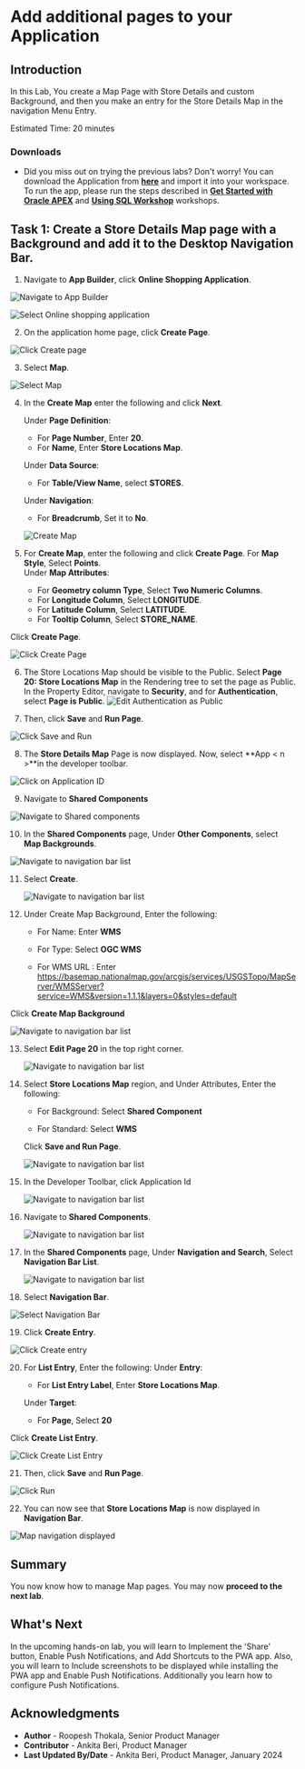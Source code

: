 # Add additional pages to your Application

## Introduction

In this Lab, You create a Map Page with Store Details and custom Background, and then you make an entry for the Store Details Map in the navigation Menu Entry.

Estimated Time: 20 minutes

### Downloads

- Did you miss out on trying the previous labs? Don't worry! You can download the Application from **[here](files/online-shopping-cart-12.sql)** and import it into your workspace. To run the app, please run the steps described in **[Get Started with Oracle APEX](https://apexapps.oracle.com/pls/apex/r/dbpm/livelabs/run-workshop?p210_wid=3509)** and **[Using SQL Workshop](https://apexapps.oracle.com/pls/apex/r/dbpm/livelabs/run-workshop?p210_wid=3524)** workshops.

## Task 1: Create a Store Details Map page with a Background and add it to the Desktop Navigation Bar.

1. Navigate to **App Builder**, click **Online Shopping Application**.

  ![Navigate to App Builder](images/create-map1.png " ")

  ![Select Online shopping application](images/create-map2.png " ")

2. On the application home page, click **Create Page**.

  ![Click Create page](images/create-map3.png " ")

3. Select **Map**.

  ![Select Map](images/create-map4.png " ")

4. In the **Create Map** enter the following and click **Next**.

    Under **Page Definition**:
    - For **Page Number**, Enter **20**.
    - For **Name**, Enter **Store Locations Map**.

    Under **Data Source**:
    - For **Table/View Name**, select **STORES**.

    Under **Navigation**:
    - For **Breadcrumb**, Set it to **No**.

    ![Create Map](images/create-map5.png " ")

5. For **Create Map**, enter the following and click **Create Page**. For **Map Style**, Select **Points**.  
  Under **Map Attributes**:
    - For **Geometry column Type**, Select **Two Numeric Columns**.
    - For **Longitude Column**, Select **LONGITUDE**.
    - For **Latitude Column**, Select **LATITUDE**.
    - For **Tooltip Column**, Select **STORE_NAME**.

  Click **Create Page**.

  ![Click Create Page](images/create-map6.png " ")

6. The Store Locations Map should be visible to the Public. Select **Page 20: Store Locations Map** in the Rendering tree to set the page as Public. In the Property Editor, navigate to **Security**, and for **Authentication**, select **Page is Public**.
    ![Edit Authentication as Public](images/make-page-public.png)

7. Then, click **Save** and **Run Page**.

  ![Click Save and Run](images/save-runn.png " ")

8. The **Store Details Map** Page is now displayed. Now, select **App < n >**in the developer toolbar.

  ![Click on Application ID](images/run-map1.png " ")

9. Navigate to **Shared Components**

  ![Navigate to Shared components](images/customise-map1.png " ")

10. In the **Shared Components** page, Under **Other Components**, select **Map Backgrounds**.

   ![Navigate to navigation bar list](images/map-back.png " ")

11. Select **Create**.

    ![Navigate to navigation bar list](images/map-back-create.png " ")

12. Under Create Map Background, Enter the following:

      - For Name: Enter **WMS**

      - For Type: Select **OGC WMS**

      - For WMS URL : Enter https://basemap.nationalmap.gov/arcgis/services/USGSTopo/MapServer/WMSServer?service=WMS&version=1.1.1&layers=0&styles=default

   Click **Create Map Background**

   ![Navigate to navigation bar list](images/map-back-create1.png " ")

13. Select **Edit Page 20** in the top right corner.

    ![Navigate to navigation bar list](images/map-back-create2.png " ")

14. Select **Store Locations Map** region, and Under Attributes, Enter the following:

     - For Background: Select **Shared Component**

     - For Standard: Select **WMS**

    Click **Save and Run Page**.

    ![Navigate to navigation bar list](images/map-back-create3.png " ")

15. In the Developer Toolbar, click Application Id <n>

    ![Navigate to navigation bar list](images/wms-map.png " ")

16. Navigate to **Shared Components**.

    ![Navigate to navigation bar list](images/map-sc.png " ")

17. In the **Shared Components** page, Under **Navigation and Search**, Select **Navigation Bar List**.

    ![Navigate to navigation bar list](images/map-nav.png " ")

18. Select **Navigation Bar**.

  ![Select Navigation Bar](images/customise-map3.png " ")

19. Click **Create Entry**.

  ![Click Create entry](images/customise-map4.png " ")

20. For **List Entry**, Enter the following:
    Under **Entry**:
     - For **List Entry Label**, Enter **Store Locations Map**.

    Under **Target**:
     - For **Page**, Select **20**

 Click **Create List Entry**.  

  ![Click Create List Entry](images/customise-map5.png " ")  

21. Then, click **Save** and **Run Page**.

  ![Click Run](images/customise-map6.png " ")

22. You can now see that **Store Locations Map** is now displayed in **Navigation Bar**.

  ![Map navigation displayed](images/run-map2.png " ")  

## Summary
You now know how to manage Map pages. You may now **proceed to the next lab**.

## What's Next
In the upcoming hands-on lab, you will learn to Implement the 'Share' button, Enable Push Notifications, and Add Shortcuts to the PWA app. Also, you will learn to Include screenshots to be displayed while installing the PWA app and Enable Push Notifications. Additionally you learn how to configure Push Notifications.

## Acknowledgments
- **Author** - Roopesh Thokala, Senior Product Manager
- **Contributor** - Ankita Beri, Product Manager
- **Last Updated By/Date** - Ankita Beri, Product Manager, January 2024
